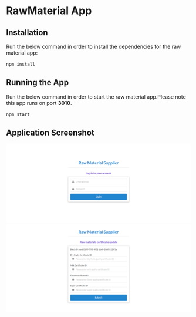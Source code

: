 # RawMaterial App
## Installation
Run the below command in order to install the dependencies for the raw material app:
```sh
npm install 
```
## Running the App
Run the below command in order to start the raw material app.Please note this app runs on port **3010**.
```sh
npm start 
```


## Application Screenshot

![Output](/images/rawmaterialapp/rawmaterialappsnapshot1.png)
![Output](/images/rawmaterialapp/rawmaterialappsnapshot2.png)